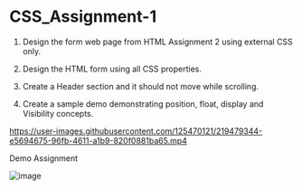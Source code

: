 # CSS_Assignment-1


1. Design the form web page from HTML Assignment 2 using external CSS only.


2. Design the HTML form using all CSS properties.


3. Create a Header section and it should not move while scrolling.


4. Create a sample demo demonstrating position, float, display and Visibility concepts.



https://user-images.githubusercontent.com/125470121/219479344-e5694675-96fb-4611-a1b9-820f0881ba65.mp4

Demo Assignment


![image](https://user-images.githubusercontent.com/125470121/219661684-027a2a2e-6f47-41ac-85cc-3a3140b7429c.png)

